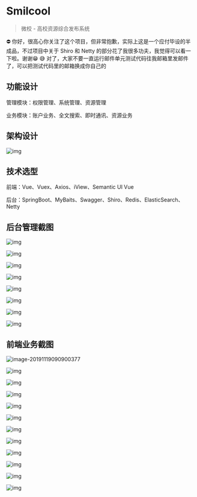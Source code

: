 # Smilcool 

> 微校 - 高校资源综合发布系统

⛔️ 你好，很高心你关注了这个项目，但非常抱歉，实际上这是一个应付毕设的半成品，不过项目中关于 Shiro 和 Netty 的部分花了我很多功夫，我觉得可以看一下啦。谢谢😁
😅 对了，大家不要一直运行邮件单元测试代码往我邮箱里发邮件了，可以把测试代码里的邮箱换成你自己的

## 功能设计

管理模块：权限管理、系统管理、资源管理

业务模块：账户业务、全文搜索、即时通讯、资源业务

## 架构设计

![img](assets/wpspusgGj.png)

## 技术选型

前端：Vue、Vuex、Axios、iView、Semantic UI Vue

后台：SpringBoot、MyBaits、Swagger、Shiro、Redis、ElasticSearch、Netty

## 后台管理截图

![img](assets/wps5U3Cr8.jpg)

![img](assets/wps83vtGt.jpg)

![img](assets/wpsjtk3bU.jpg)

![img](assets/wpsptV2ws.jpg)

![img](assets/wpsqZYS2e.jpg)

![img](assets/wpswPtoa5.jpg)

![img](assets/wpsUsnpby.jpg)

![img](assets/wps3CMd90.jpg)

## 前端业务截图

![image-20191119090900377](assets/image-20191119090900377.png)

![img](assets/wpsPQ3pg5.jpg)

![img](assets/wps1rp3ad.jpg)

![img](assets/wpswJ0RQx.jpg)

![img](assets/wpscidny6.jpg)

![img](assets/wpsNQRxMF.jpg)

![img](assets/wpsJ1U3nl.jpg)

![img](assets/wpsYQxPOl.jpg)

![img](assets/wpsA3Zu4f.jpg)

![img](assets/wpsobO9qZ.jpg)

![img](assets/wpsKbZn4G.jpg)

![img](assets/wps8BxBdh.jpg)
